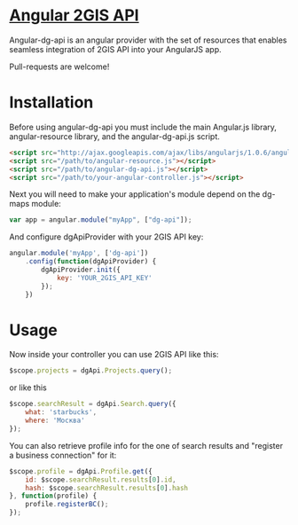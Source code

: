 [Angular 2GIS API](http://burivuhster.github.io/angular-dg-api)
==============

Angular-dg-api is an angular provider with the set of resources that enables seamless integration of 2GIS API into your AngularJS app.

Pull-requests are welcome!

# Installation
Before using angular-dg-api you must include the main Angular.js library, angular-resource library, and the angular-dg-api.js script.
```html
<script src="http://ajax.googleapis.com/ajax/libs/angularjs/1.0.6/angular.min.js"></script>
<script src="/path/to/angular-resource.js"></script>
<script src="/path/to/angular-dg-api.js"></script>
<script src="/path/to/your-angular-controller.js"></script>
```

Next you will need to make your application's module depend on the dg-maps module:
```javascript
var app = angular.module("myApp", ["dg-api"]);
```

And configure dgApiProvider with your 2GIS API key:
```javascript
angular.module('myApp', ['dg-api'])
    .config(function(dgApiProvider) {
        dgApiProvider.init({
            key: 'YOUR_2GIS_API_KEY'
        });
    })
```

# Usage
Now inside your controller you can use 2GIS API like this:
```javascript
$scope.projects = dgApi.Projects.query();
```

or like this
```javascript
$scope.searchResult = dgApi.Search.query({
    what: 'starbucks',
    where: 'Москва'
});
```

You can also retrieve profile info for the one of search results and "register a business connection" for it:
```javascript
$scope.profile = dgApi.Profile.get({
    id: $scope.searchResult.results[0].id,
    hash: $scope.searchResult.results[0].hash
}, function(profile) {
    profile.registerBC();
});
```
